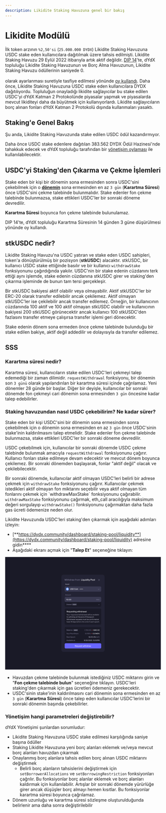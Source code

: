 ```yaml
---
description: Likidite Staking Havuzuna genel bir bakış
---
```


# Likidite Modülü

İlk token arzının `%2,50'si` (`25.000.000 DYDX`) Likidite Staking Havuzuna USDC stake eden kullanıcılara dağıtılmak üzere tahsis edilmişti. Likidite Staking Havuzu 29 Eylül 2022 itibarıyla artık aktif değildir. [DIP 14](https://github.com/dydxfoundation/dip/blob/master/content/dips/DIP-14.md)'te, dYdX topluluğu Likidite Staking Havuzunun ve Borç Alma Havuzunun, Likidite Staking Havuzu ödüllerinin saniyede 0.\
\
olarak ayarlanması suretiyle tasfiye edilmesi yönünde [oy kullandı](https://dydx.community/dashboard/proposal/7).
Daha önce, Likidite Staking Havuzuna USDC stake eden kullanıcılara DYDX dağıtılıyordu. Topluluğun onayladığı likidite sağlayıcılar bu stake edilen USDC'yi dYdX Katman 2 Protokolünde piyasalar yapmak ve piyasalarda mevcut likiditeyi daha da büyütmek için kullanıyorlardı. Likidite sağlayıcıların borç alınan fonları dYdX Katman 2 Protokolü dışında kullanmaları yasaktı.

## **Staking**'e Genel Bakış

Şu anda, Likidite Staking Havuzunda stake edilen USDC ödül kazandırmıyor.

Daha önce USDC stake edenlere dağıtılan 383.562 DYDX Ödül Hazinesi'nde tahakkuk edecek ve dYdX topluluğu tarafından bir [yönetişim oylaması](https://docs.dydx.community/dydx-governance/voting-and-governance/governance-parameters) ile kullanılabilecektir.

## USDC'yi Staking'den Çıkarma ve Çekme İşlemleri

Stake eden bir kişi bir dönemin sona ermesinden sonra USDC'sini çekebilmek için o [**dönemin**](../start-here/epochs.md) sona ermesinden en az `3 gün` (**Karartma Süresi**) önce USDC'sini çekme talebinde bulunmalıdır. Stake edenler fon çekme talebinde bulunmazsa, stake ettikleri USDC'ler bir sonraki döneme devredilir.

**Karartma Süresi** boyunca fon çekme talebinde bulunulamaz.

DIP 14'te, dYdX topluluğu Karartma Süresinin 14 günden 3 güne düşürülmesi yönünde oy kullandı.

## stkUSDC nedir?

Likidite Staking Havuzu'na USDC yatıran ve stake eden USDC sahipleri, token'a dönüştürülmüş bir pozisyon (**stkUSDC**) alacaktır. stkUSDC, bir kullanıcı USDC stake ettiğinde basılır ve bir kullanıcı `withdrawStake` fonksiyonunu çağırdığında yakılır. USDC'nin bir stake edenin cüzdanını terk ettiği aynı işlemde, stake edenin cüzdanına stkUSDC girer ve staking'den çıkarma işleminde de bunun tam tersi gerçekleşir.

Bir stkUSDC bakiyesi aktif olabilir veya olmayabilir. Aktif stkUSDC'ler bir ERC-20 olarak transfer edilebilir ancak çekilemez. Aktif olmayan stkUSDC'ler ise çekilebilir ancak transfer edilemez. Örneğin, bir kullanıcının cüzdanında 100 aktif ve 100 aktif olmayan stkUSDC olabilir ve kullanıcının bakiyesi 200 stkUSDC görünecektir ancak kullanıcı 100 stkUSDC'den fazlasını transfer etmeye çalışırsa transfer işlemi geri dönecektir.

Stake edenin dönem sona ermeden önce çekme talebinde bulunduğu bir stake edilen bakiye, aktif değil addedilir ve dolayısıyla da transfer edilemez.

## SSS

### Karartma süresi nedir?

Karartma süresi, kullanıcıların stake edilen USDC'leri çekmeyi talep edemediği bir zaman dilimidir. `requestWithdrawal` fonksiyonu, bir dönemin son `3 günü` olarak yapılandırılan bir karartma süresi içinde çağrılamaz. Yeni dönemler 28 günde bir başlar. Diğer bir deyişle, kullanıcılar bir sonraki dönemde fon çekmeyi cari dönemin sona ermesinden `3 gün` öncesine kadar talep edebilirler.

### Staking havuzundan nasıl USDC çekebilirim? Ne kadar sürer?

Stake eden bir kişi USDC'sini bir dönemin sona ermesinden sonra çekebilmek için o dönemin sona ermesinden en az `3 gün` önce USDC'sinin stake'inin kaldırılmasını talep etmelidir. Stake edenler fon çekme talebinde bulunmazsa, stake ettikleri USDC'ler bir sonraki döneme devredilir.

USDC çekebilmek için, kullanıcılar bir sonraki dönemde USDC çekme talebinde bulunmak amacıyla `requestWithdrawal` fonksiyonunu çağırır. Kullanıcı fonları stake edilmeye devam edecektir ve mevcut dönem boyunca çekilemez. Bir sonraki dönemden başlayarak, fonlar "aktif değil" olacak ve çekilebilecektir.

Bir sonraki dönemde, kullanıcılar aktif olmayan USDC'leri belirli bir adrese çekmek için `withdrawStake` fonksiyonunu çağırır. Kullanıcılar çekmek istedikleri aktif olmayan fon miktarını seçebilir veya aktif olmayan tüm fonlarını çekmek için \`withdrawMaxStake\` fonksiyonunu çağırabilir. `withdrawMaxStake` fonksiyonunu çağırmak, eth\_call aracılığıyla maksimum değeri sorgulayıp `withdrawStake()` fonksiyonunu çağırmaktan daha fazla gas ücreti ödemenize neden olur.

Likidite Havuzunda USDC'leri staking'den çıkarmak için aşağıdaki adımları izleyin:

* [**https://dydx.community/dashboard/staking-pool/liquidity**](https://dydx.community/dashboard/staking-pool/liquidity) adresine gidin\*\*\*\*
* Aşağıdaki ekranı açmak için "**Talep Et**" seçeneğine tıklayın:

![Çekme talebi](../.gitbook/assets/1-withdraw-from-liquidity-pool.png)

* Havuzdan çekme talebinde bulunmak istediğiniz USDC miktarını girin ve "**Fon çekme talebinde bulun**" seçeneğine tıklayın. USDC'leri staking'den çıkarmak için gas ücretleri ödemeniz gerekecektir.
* USDC'sinin stake'inin kaldırılmasını cari dönemin sona ermesinden en az `3 gün` (**Karartma Süresi**) önce talep eden kullanıcılar USDC'lerini bir sonraki dönemin başında çekebilirler.

### Yönetişim hangi parametreleri değiştirebilir?

dYdX Yönetişimi şunlardan sorumludur:

* Likidite Staking Havuzuna USDC stake edilmesi karşılığında saniye başına ödüller
* Staking Likidite Havuzuna yeni borç alanları eklemek ve/veya mevcut borç alanları havuzdan çıkarmak
* Onaylanmış borç alanlara tahsis edilen borç alınan USDC miktarını değiştirmek
  * Belirli borç alanların tahsislerini değiştirmek için `setBorrowerAllocations` ve `setBorrowingRestriction` fonksiyonları çağrılır. Bu fonksiyonlar borç alanlar eklemek ve borç alanları kaldırmak için kullanılabilir. Artışlar bir sonraki dönemde yürürlüğe girer ancak düşüşler borç almayı hemen kısıtlar. Bu fonksiyonlar karartma süresi boyunca çağrılamaz.
* Dönem uzunluğu ve karartma süresi sözleşme oluşturulduğunda belirlenir ama daha sonra değiştirilebilir
